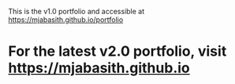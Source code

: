This is the v1.0 portfolio and accessible at https://mjabasith.github.io/portfolio<br>

# For the latest v2.0 portfolio, visit https://mjabasith.github.io
